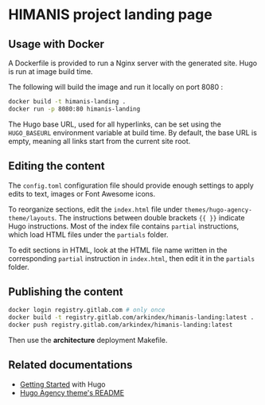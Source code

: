 # HIMANIS project landing page

## Usage with Docker

A Dockerfile is provided to run a Nginx server with the generated site. Hugo is run at image build time.

The following will build the image and run it locally on port 8080 :

``` bash
docker build -t himanis-landing .
docker run -p 8080:80 himanis-landing
```

The Hugo base URL, used for all hyperlinks, can be set using the `HUGO_BASEURL` environment variable at build time. By default, the base URL is empty, meaning all links start from the current site root.

## Editing the content

The `config.toml` configuration file should provide enough settings to apply edits to text, images or Font Awesome icons.

To reorganize sections, edit the `index.html` file under `themes/hugo-agency-theme/layouts`. The instructions between double brackets `{{ }}` indicate Hugo instructions. Most of the index file contains `partial` instructions, which load HTML files under the `partials` folder.

To edit sections in HTML, look at the HTML file name written in the corresponding `partial` instruction in `index.html`, then edit it in the `partials` folder.

## Publishing the content

```bash
docker login registry.gitlab.com # only once
docker build -t registry.gitlab.com/arkindex/himanis-landing:latest .
docker push registry.gitlab.com/arkindex/himanis-landing:latest
```

Then use the **architecture** deployment Makefile.

## Related documentations

* [Getting Started](https://gohugo.io/getting-started/) with Hugo
* [Hugo Agency theme's README](https://github.com/digitalcraftsman/hugo-agency-theme/blob/master/README.md)

